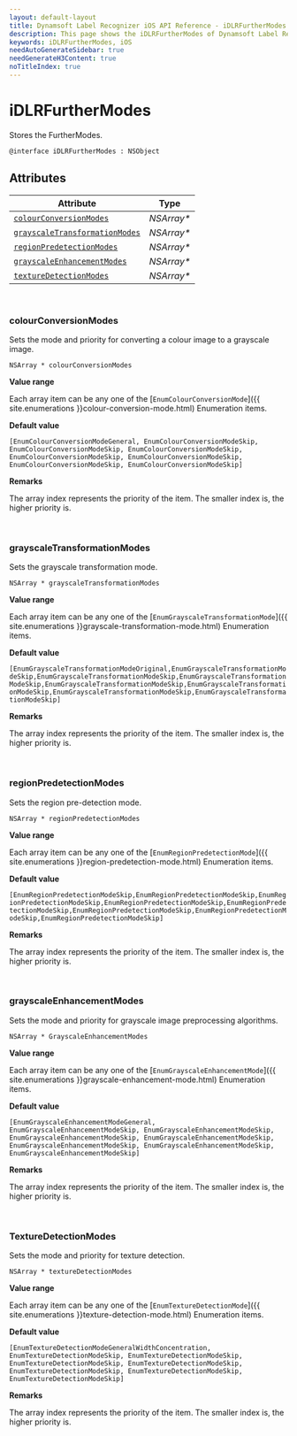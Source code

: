 ```yaml
---
layout: default-layout
title: Dynamsoft Label Recognizer iOS API Reference - iDLRFurtherModes
description: This page shows the iDLRFurtherModes of Dynamsoft Label Recognizer for iOS SDK.
keywords: iDLRFurtherModes, iOS
needAutoGenerateSidebar: true
needGenerateH3Content: true
noTitleIndex: true
---
```



# iDLRFurtherModes
Stores the FurtherModes. 

```objc
@interface iDLRFurtherModes : NSObject 
```

## Attributes
  
| Attribute | Type |
|---------- | ---- |
| [`colourConversionModes`](#colourconversionmodes) | *NSArray\** |
| [`grayscaleTransformationModes`](#grayscaletransformationmodes) | *NSArray\** |
| [`regionPredetectionModes`](#regionpredetectionmodes) | *NSArray\** |
| [`grayscaleEnhancementModes`](#grayscaleenhancementmodes) | *NSArray\** | 
| [`textureDetectionModes`](#texturedetectionmodes) | *NSArray\** |

&nbsp;

### colourConversionModes

Sets the mode and priority for converting a colour image to a grayscale image.

```objc
NSArray * colourConversionModes
```

**Value range**

Each array item can be any one of the [`EnumColourConversionMode`]({{ site.enumerations }}colour-conversion-mode.html) Enumeration items.

**Default value**

`[EnumColourConversionModeGeneral, EnumColourConversionModeSkip, EnumColourConversionModeSkip, EnumColourConversionModeSkip, EnumColourConversionModeSkip, EnumColourConversionModeSkip, EnumColourConversionModeSkip, EnumColourConversionModeSkip]`  

**Remarks**

The array index represents the priority of the item. The smaller index is, the higher priority is.  

&nbsp;

### grayscaleTransformationModes

Sets the grayscale transformation mode.

```objc
NSArray * grayscaleTransformationModes
```

**Value range**

Each array item can be any one of the [`EnumGrayscaleTransformationMode`]({{ site.enumerations }}grayscale-transformation-mode.html) Enumeration items.

**Default value**

`[EnumGrayscaleTransformationModeOriginal,EnumGrayscaleTransformationModeSkip,EnumGrayscaleTransformationModeSkip,EnumGrayscaleTransformationModeSkip,EnumGrayscaleTransformationModeSkip,EnumGrayscaleTransformationModeSkip,EnumGrayscaleTransformationModeSkip,EnumGrayscaleTransformationModeSkip]`

**Remarks**

The array index represents the priority of the item. The smaller index is, the higher priority is.

&nbsp;

### regionPredetectionModes

Sets the region pre-detection mode.

```objc
NSArray * regionPredetectionModes
```

**Value range**

Each array item can be any one of the [`EnumRegionPredetectionMode`]({{ site.enumerations }}region-predetection-mode.html) Enumeration items.

**Default value**

`[EnumRegionPredetectionModeSkip,EnumRegionPredetectionModeSkip,EnumRegionPredetectionModeSkip,EnumRegionPredetectionModeSkip,EnumRegionPredetectionModeSkip,EnumRegionPredetectionModeSkip,EnumRegionPredetectionModeSkip,EnumRegionPredetectionModeSkip]`

**Remarks**

The array index represents the priority of the item. The smaller index is, the higher priority is.

&nbsp;

### grayscaleEnhancementModes

Sets the mode and priority for grayscale image preprocessing algorithms.

```objc
NSArray * GrayscaleEnhancementModes
```

**Value range**

Each array item can be any one of the [`EnumGrayscaleEnhancementMode`]({{ site.enumerations }}grayscale-enhancement-mode.html) Enumeration items.  

**Default value**

`[EnumGrayscaleEnhancementModeGeneral, EnumGrayscaleEnhancementModeSkip, EnumGrayscaleEnhancementModeSkip, EnumGrayscaleEnhancementModeSkip, EnumGrayscaleEnhancementModeSkip, EnumGrayscaleEnhancementModeSkip, EnumGrayscaleEnhancementModeSkip, EnumGrayscaleEnhancementModeSkip]`  

**Remarks**

The array index represents the priority of the item. The smaller index is, the higher priority is.

&nbsp;

### TextureDetectionModes

Sets the mode and priority for texture detection.

```objc
NSArray * textureDetectionModes
```

**Value range**

Each array item can be any one of the [`EnumTextureDetectionMode`]({{ site.enumerations }}texture-detection-mode.html) Enumeration items.  

**Default value**

`[EnumTextureDetectionModeGeneralWidthConcentration, EnumTextureDetectionModeSkip, EnumTextureDetectionModeSkip, EnumTextureDetectionModeSkip, EnumTextureDetectionModeSkip, EnumTextureDetectionModeSkip, EnumTextureDetectionModeSkip, EnumTextureDetectionModeSkip]`

**Remarks**

The array index represents the priority of the item. The smaller index is, the higher priority is.

